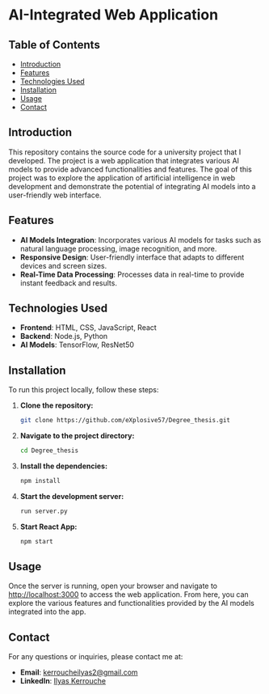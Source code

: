 # AI-Integrated Web Application

## Table of Contents

- [Introduction](#introduction)
- [Features](#features)
- [Technologies Used](#technologies-used)
- [Installation](#installation)
- [Usage](#usage)
- [Contact](#contact)

## Introduction

This repository contains the source code for a university project that I developed. The project is a web application that integrates various AI models to provide advanced functionalities and features. The goal of this project was to explore the application of artificial intelligence in web development and demonstrate the potential of integrating AI models into a user-friendly web interface.

## Features

- **AI Models Integration**: Incorporates various AI models for tasks such as natural language processing, image recognition, and more.
- **Responsive Design**: User-friendly interface that adapts to different devices and screen sizes.
- **Real-Time Data Processing**: Processes data in real-time to provide instant feedback and results.

## Technologies Used

- **Frontend**: HTML, CSS, JavaScript, React
- **Backend**: Node.js, Python
- **AI Models**: TensorFlow, ResNet50

## Installation

To run this project locally, follow these steps:

1. **Clone the repository:**
   
   ```sh
   git clone https://github.com/eXplosive57/Degree_thesis.git
   
2. **Navigate to the project directory:**
   
   ```sh
   cd Degree_thesis

3. **Install the dependencies:**
   
   ```sh
   npm install

4. **Start the development server:**
   
   ```sh
   run server.py

5. **Start React App:**
    
   ```sh
   npm start

## Usage

Once the server is running, open your browser and navigate to [http://localhost:3000](http://localhost:3000) to access the web application. From here, you can explore the various features and functionalities provided by the AI models integrated into the app.

## Contact

For any questions or inquiries, please contact me at:

- **Email**: kerroucheilyas2@gmail.com
- **LinkedIn**: [Ilyas Kerrouche](https://www.linkedin.com/in/ilyas-kerrouche-aa193919a/)

